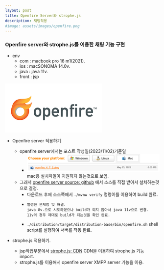 ```yaml
---
layout: post
title: Openfire Server와 strophe.js
description: 채팅적용
#image: assets/images/openfire.png
---
```


### Openfire server와 strophe.js를 이용한 채팅 기능 구현 ###
* env
  * com : macbook pro 16 m1(2021).
  * ios : macSONOMA 14.0v.
  * java : java 11v.
  * front : jsp


![Openfire](assets/images/openfire.png)

* Openfire server 적용하기
  * openfire server에서는 포스트 작성일(2023/11/02)기준일 
    * ![Openfire mac 설치 미지원](assets/images/opnefire_mac_down.png)  
    mac용 설치파일이 지원하지 않는것으로 보임.
  * 그래서 [openfire server source: github](https://github.com/igniterealtime/Openfire) 에서 소스를 직접 받아서 설치하는것으로 결정.
    * 다운로드 후에 소스쪽에서 ```./mvnw verify``` 명령어를 이용하여 build 완료.
    * ``` 
      발생한 문제점 및 해결.
      java 8v.으로 시도하였으나 build가 되지 않아서 java 11v으로 변경.
      11v의 경우 제대로 build가 되는것을 확인 완료.
      ``` 
    * ``` ./distribution/target/distribution-base/bin/openfire.sh ``` shell script를 실행하여 서버를 작동 완료.

* strophe.js 적용하기.
  * jsp작업부분에서 [strophe.js: CDN](https://cdnjs.com/libraries/strophe.js/1.2.16) CDN을 이용하여 strophe.js 기능 import.
  * strophe.js를 이용해서 openfire server XMPP server 기능을 이용.
